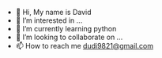 - 👋 Hi, My name is David
- 👀 I’m interested in ...
- 🌱 I’m currently learning python
- 💞️ I’m looking to collaborate on ...
- 📫 How to reach me dudi9821@gmail.com

<!---
Stabbing1234/Stabbing1234 is a ✨ special ✨ repository because its `README.md` (this file) appears on your GitHub profile.
You can click the Preview link to take a look at your changes.
--->
